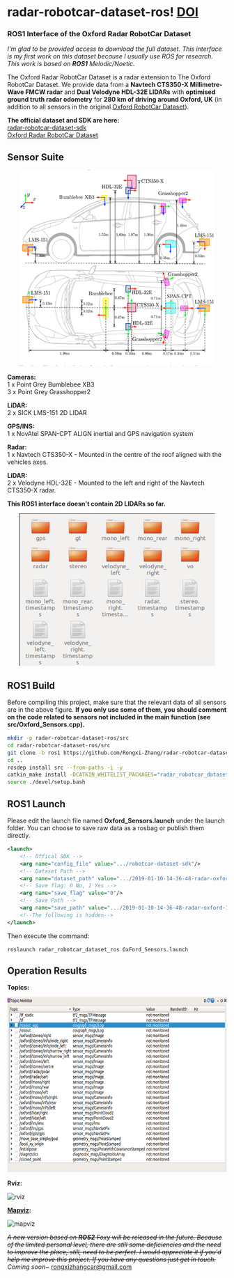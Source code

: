 # radar-robotcar-dataset-ros! [DOI](https://zenodo.org/badge/DOI/10.5281/zenodo.6523322.svg)
### ROS1 Interface of the Oxford Radar RobotCar Dataset

*I'm glad to be provided access to download the full dataset. This interface is my first work on this dataset because I usually use ROS for research. This work is based on **ROS1** Melodic/Noetic.*

The Oxford Radar RobotCar Dataset is a radar extension to The Oxford RobotCar Dataset. We provide data from a **Navtech CTS350-X Millimetre-Wave FMCW radar** and **Dual Velodyne HDL-32E LIDARs** with **optimised ground truth radar odometry** for **280 km of driving around Oxford, UK** (in addition to all sensors in the original [Oxford RobotCar Dataset](https://robotcar-dataset.robots.ox.ac.uk/)).  

**The official dataset and SDK are here:**  
[radar-robotcar-dataset-sdk](https://github.com/oxford-robotics-institute/radar-robotcar-dataset-sdk)  
[Oxford Radar RobotCar Dataset](https://oxford-robotics-institute.github.io/radar-robotcar-dataset/)

## Sensor Suite
<div align=center>
<img src = pictures/radar-robotcar.png width="450" height="450" />
</div>

**Cameras:**  
1 x Point Grey Bumblebee XB3  
3 x Point Grey Grasshopper2  

**LiDAR:**  
2 x SICK LMS-151 2D LIDAR  

**GPS/INS:**  
1 x NovAtel SPAN-CPT ALIGN inertial and GPS navigation system  

**Radar:**  
1 x Navtech CTS350-X - Mounted in the centre of the roof aligned with the vehicles axes.  

**LiDAR:**  
2 x Velodyne HDL-32E - Mounted to the left and right of the Navtech CTS350-X radar.

**This ROS1 interface doesn't contain 2D LIDARs so far.**

<div align=center>
<img src = pictures/dataset-directory.png width="450" height="350" />
</div>

## ROS1 Build

Before compiling this project, make sure that the relevant data of all sensors are in the above figure. **If you only use some of them, you should comment on the code related to sensors not included in the main function (see src/Oxford_Sensors.cpp).** 

```bash
mkdir -p radar-robotcar-dataset-ros/src
cd radar-robotcar-dataset-ros/src
git clone -b ros1 https://github.com/Rongxi-Zhang/radar-robotcar-dataset-ros.git
cd ..
rosdep install src --from-paths -i -y
catkin_make install -DCATKIN_WHITELIST_PACKAGES="radar_robotcar_dataset_ros"
source ./devel/setup.bash
```

## ROS1 Launch

Please edit the launch file named **Oxford_Sensors.launch** under the launch folder. You can choose to save raw data as a rosbag or publish them directly. 

```xml
<launch>
    <!-- Offical SDK -->
    <arg name="config_file" value=".../robotcar-dataset-sdk"/>
    <!-- Dataset Path -->
    <arg name="dataset_path" value=".../2019-01-10-14-36-48-radar-oxford-10k-partial"/>
    <!-- Save flag: 0 No, 1 Yes -->
    <arg name="save_flag" value="0"/>
    <!-- Save Path -->
    <arg name="save_path" value=".../2019-01-10-14-36-48-radar-oxford-10k-partial.bag" />
	<!--The following is hidden-->
</launch>
```
Then execute the command: 
```shell
roslaunch radar_robotcar_dataset_ros OxFord_Sensors.launch
```

## Operation Results
**Topics:**

<img src = pictures/robotcar-monitor.png width="720" height="402" />



**Rviz:**

![rviz](pictures/robotcar-rviz.gif)



**[Mapviz](https://github.com/swri-robotics/mapviz):**

![mapviz](pictures/robotcar-mapviz.gif)



~~*A new version based on **ROS2** Foxy will be released in the future. Because of the limited personal level, there are still some deficiencies and the need to improve the place, still, need to be perfect. I would appreciate it if you'd help me improve this project. If you have any questions just get in touch.*~~  
*Coming soon~*
rongxizhangcar@gmail.com

